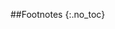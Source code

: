 ##Footnotes
{:.no_toc}

[^1]: Since there are over four hundred LA councils in the UK, this would require a large scale survey.

[^2]: Socitm Insight, *Potential for channel shift in local government (England)* (2012)

[^3]: The ‘single truth’ or ‘single customer view’ which is the most correct and complete customer record, usually created by extracting and cleansing data from duplicate customer records from different systems. *Practical Approach for Master Data Management*, World of Computer Science and Information Technology Journal (WCSIT), Vol. 1, No. 5, 213-216, 2011

[^4]: That is an original signature not one faxed or sent electronically

[^5]: Electoral Commission Report, *Electoral pilot scheme evaluation Rushmoor Borough Council August 2007*,

[^6]: Relevant studies include *Group Identity Assurance – User tests results from the Happy Use Case*, UCL Department of Computer Science Information Security Research and *UC IDA claimant testing Findings*, DWP Insight Team
